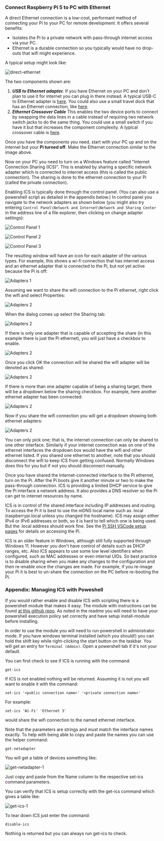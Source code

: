 ### Connect Raspberry Pi 5 to PC with Ethernet

A direct Ethernet connection is a low-cost, performant method of connecting your Pi to your PC for remote development.  It offers several benefits:
* Isolates the Pi to a private network with pass-through internet access via your PC.
* Ethernet is a durable connection so you typically would have no drop-outs that wifi might experience.

A typical setup might look like:

![direct-ethernet](direct-ethernet.jpg)

The two components shown are:
1. ***USB to Ethernet adapter.***  If you have Ethernet on your PC and don't plan to use it for internet you can plug in there instead.  A typical USB-C to Ethernet adapter is [here](https://a.co/d/iSMJby9).  You could also use a small travel dock that has an Ethernet connection, like [here](https://a.co/d/cZiTq9g).
2. ***Ethernet Crossover Cable***  This enables the two device ports to connect by swapping the data lines in a cable instead of requiring two network switch jacks to do the same thing.  You could use a small switch if you have it but that increases the component complexity.  A typical crossover cable is [here](https://a.co/d/2ZEJxe5).

Once you have the components you need, start with your PC up and on the internet but your **Pi turned off**.  Make the Ethernet connection similar to the image above. 

Now on your PC you need to turn on a Windows feature called "Internet Connection Sharing (ICS)".  This is enabled by sharing a specific network adapter which is connected to internet access (this is called the public connection).  The sharing is done to the ethernet connection to your Pi (called the private connection).

Enabling ICS is typically done through the control panel.  (You can also use a powershell script as detailed in the appendix below.)  In control panel you navigate to the network adapters as shown below (you might also try entering `Control Panel\Network and Internet\Network and Sharing Center` in the address line of a file explorer, then clicking on change adapter settings):

![Control Panel 1](CP-1.png)

![Control Panel 2](CP-2.png)

![Control Panel 3](CP-3.png)

The resulting window will have an icon for each adapter of the various types.  For example, this shows a wi-fi connection that has internet access and an ethernet adapter that is connected to the Pi, but not yet active because the Pi is off:

![Adapters 1](netadapt-2.png)

Assuming we want to share the wifi connection to the Pi ethernet, right click the wifi and select Properties:

![Adapters 2](netadapt-5.png)

When the dialog comes up select the Sharing tab:

![Adapters 2](ics-1.jpg)

If there is only one adapter that is capable of accepting the share (in this example there is just the Pi ethernet), you will just have a checkbox to enable.

![Adapters 2](ics-2.jpg)

Once you click OK the connection will be shared the wifi adapter will be denoted as shared:

![Adapters 2](netadapt-8.png)

If there is more than one adapter capable of being a sharing target, there will be a dropdown below the sharing checkbox.  For example, here another ethernet adapter has been connected:

![Adapters 2](netadapt-6.png)

Now if you share the wifi connection you will get a dropdown showing both ethernet adapters:

![Adapters 2](ics-3.png)

You can only pick one; that is, the internet connection can only be shared to one other interface.  Similarly if your internet connection was on one of the ethernet interfaces the dropdown box would have the wifi and other ethernet listed.  If you shared one ethernet to another, note that you should disconnect the wifi to keep ICS from getting confused.  Normally Windows does this for you but if not you should disconnect manually.

Once you have shared the internet-connected interface to the Pi ethernet, turn on the Pi.  After the Pi boots give it another minute or two to make the pass-through connection.  ICS is providing a limited DHCP service to give the Pi interface a network address.  It also provides a DNS resolver so the Pi can get to internet resources by name.

ICS is in control of the shared interface including IP addresses and routing.  To access the Pi it is best to use the mDNS local name such as <pi-hostname>.local (raspberrypi.local unless you changed the hostname).  ICS may assign either IPv4 or IPv6 addresses or both, so it is hard to tell which one is being used.  But the .local address should work fine.  See the [Pi SSH VSCode setup pages](rpi-ssh-vscode-setup.md) for details on accessing the Pi.

ICS is an older feature in Windows, although still fully supported through Windows 11.  However you don't have control of details such as DHCP ranges, etc.  Also ICS appears to use some low level identifiers when configured, such as MAC addresses or even internal UIDs.  So best practice is to disable sharing when you make any changes to the configuration and then re-enable once the changes are made.  For example, if you re-image your Pi it is best to un-share the connection on the PC before re-booting the Pi.

### Appendix: Managing ICS with Poweshell ###

If you would rather enable and disable ICS with scripting there is a powershell module that makes it easy.  The module with instructions can be found [at this github repo](https://github.com/loxia01/PSInternetConnectionSharing).  As noted in the readme you will need to have your powershell execution policy set correctly and have setup install-module before installing.

In order to use the module you will need to run powershell in administrator mode.  If you have windows terminal installed (which you should!) you can hold the shift key while right-clicking the start button on the taskbar.  You will get an entry for `Terminal (Admin)`.  Open a powershell tab if it's not your default.

You can first check to see if ICS is running with the command:

`get-ics`

If ICS is not enabled nothing will be returned.  Assuming it is not you will want to enable it with the command: 

`set-ics '<public connection name>' '<private connection name>'`

For example:

`set-ics 'Wi-Fi' 'Ethernet 3'`

would share the wifi connection to the named ethernet interface.

Note that the parameters are strings and must match the interface names exactly.  To help with being able to copy and paste the names you can use the helper command:

`get-netadapter`

You will get a table of devices something like:

![get-netadapter-1](get-netadapter-1.jpg)

Just copy and paste from the Name column to the respective set-ics command parameters.

You can verify that ICS is setup correctly with the get-ics command which gives a table like:

![get-ics-1](get-ics-1.jpg)

To tear down ICS just enter the command:

`disable-ics`

Nothing is returned but you can always run get-ics to check.


